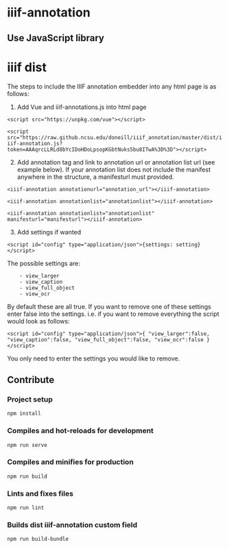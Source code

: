 # iiif-annotation

## Use JavaScript library
# iiif dist

The steps to include the IIIF annotation embedder into any html page is as follows:

1. Add Vue and iiif-annotations.js into html page

`<script src="https://unpkg.com/vue"></script>`

`<script src="https://raw.github.ncsu.edu/doneill/iiif_annotation/master/dist/iiif-annotation.js?token=AAAqrcLLRLd8bYcIDoHDoLpsopKGbtNuks5bu8ITwA%3D%3D"></script>`

2. Add annotation tag and link to annotation url or annotation list url (see example below). If your annotation list does not include the manifest anywhere in the structure, a manifesturl must provided.

`<iiif-annotation annotationurl="annotation_url"></iiif-annotation>`

`<iiif-annotation annotationlist="annotationlist"></iiif-annotation>`

`<iiif-annotation annotationlist="annotationlist" manifesturl="manifesturl"></iiif-annotation>
`

3. Add settings if wanted

`<script id="config" type="application/json">{settings: setting}</script>`

The possible settings are:

		- view_larger
		- view_caption
		- view_full_object
		- view_ocr

By default these are all true. If you want to remove one of these settings enter false into the settings. i.e. if you want to remove everything the script would look as follows:

`<script id="config" type="application/json">{
  "view_larger":false,
  "view_caption":false,
  "view_full_object":false,
  "view_ocr":false
}</script>`

You only need to enter the settings you would like to remove.

## Contribute
### Project setup
```
npm install
```

### Compiles and hot-reloads for development
```
npm run serve
```

### Compiles and minifies for production
```
npm run build
```

### Lints and fixes files
```
npm run lint
```

### Builds dist iiif-annotation custom field

```
npm run build-bundle
```
